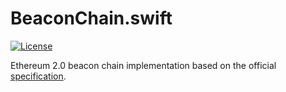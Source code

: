 # BeaconChain.swift

[![License](https://img.shields.io/badge/License-GPL--3.0-blue.svg)](LICENSE)

Ethereum 2.0 beacon chain implementation based on the official [specification](https://github.com/ethereum/eth2.0-specs/blob/master/specs/core/0_beacon-chain.md).
